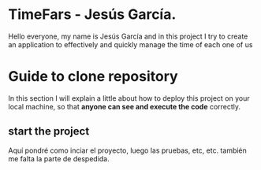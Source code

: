 # TimeFars - Jesús García.
Hello everyone, my name is Jesús García and in this project I try to create an application to effectively and quickly manage the time of each one of us

# Guide to clone repository
In this section I will explain a little about how to deploy this project on your local machine, so that **anyone can see and execute the code** correctly.

## start the project
Aquí pondré como inciar el proyecto, luego las pruebas, etc, etc. también me falta la parte de despedida.